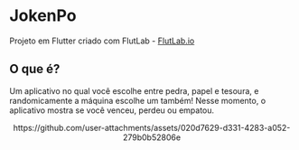 # JokenPo

Projeto em Flutter criado com FlutLab - [FlutLab.io](https://flutlab.io)

## O que é?
Um aplicativo no qual você escolhe entre pedra, papel e tesoura, e randomicamente a máquina escolhe um também!
Nesse momento, o aplicativo mostra se você venceu, perdeu ou empatou.

<div align="center">
  https://github.com/user-attachments/assets/020d7629-d331-4283-a052-279b0b52806e
</div>
